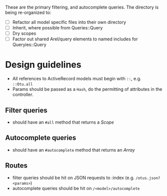 
These are the primary filtering, and autocomplete queries.  The directory is being re-organized to:

* [ ] Refactor all model specific files into their own directory
* [ ] Inherit, where possible from Queries::Query
* [ ] Dry scopes
* [ ] Factor out shared Arel/query elements to named includes for Queryies::Query

# Design guidelines

* All references to ActiveRecord models must begin with `::`, e.g. `::Otu.all`
* Params should be passed as a `Hash`, do the permitting of attributes in the controller.

## Filter queries

* should have an `#all` method that returns a _Scope_

## Autocomplete queries

* should have an `#autocomplete` method that returns an _Array_ 

## Routes

* filter queries should be hit on JSON requests to :index (e.g. `/otus.json?<params>`)
* autocomplete queries should be hit on `/<model>/autocomplete`




